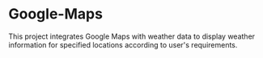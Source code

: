 # Google-Maps
This project integrates Google Maps with weather data to display weather information for specified locations according to user's requirements.
